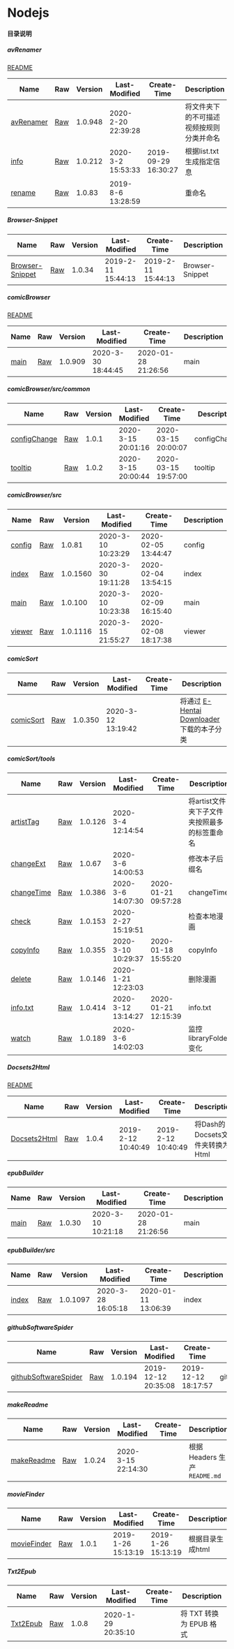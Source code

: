 # Nodejs

#### 目录说明

##### avRenamer

[README](avRenamer/README.md)

Name | Raw | Version | Last-Modified | Create-Time | Description
--- | --- | --- | --- | --- | ---
[avRenamer](avRenamer/index.js) | [Raw](https://github.com/dodying/Nodejs/raw/master/avRenamer/index.js) | 1.0.948 | 2020-2-20 22:39:28 |  | 将文件夹下的不可描述视频按规则分类并命名
[info](avRenamer/info.js) | [Raw](https://github.com/dodying/Nodejs/raw/master/avRenamer/info.js) | 1.0.212 | 2020-3-2 15:53:33 | 2019-09-29 16:30:27 | 根据list.txt生成指定信息
[rename](avRenamer/rename.js) | [Raw](https://github.com/dodying/Nodejs/raw/master/avRenamer/rename.js) | 1.0.83 | 2019-8-6 13:28:59 |  | 重命名

##### Browser-Snippet

Name | Raw | Version | Last-Modified | Create-Time | Description
--- | --- | --- | --- | --- | ---
[Browser-Snippet](Browser-Snippet/index.js) | [Raw](https://github.com/dodying/Nodejs/raw/master/Browser-Snippet/index.js) | 1.0.34 | 2019-2-11 15:44:13 | 2019-2-11 15:44:13 | Browser-Snippet

##### comicBrowser

[README](comicBrowser/README.md)

Name | Raw | Version | Last-Modified | Create-Time | Description
--- | --- | --- | --- | --- | ---
[main](comicBrowser/main.js) | [Raw](https://github.com/dodying/Nodejs/raw/master/comicBrowser/main.js) | 1.0.909 | 2020-3-30 18:44:45 | 2020-01-28 21:26:56 | main

##### comicBrowser/src/common

Name | Raw | Version | Last-Modified | Create-Time | Description
--- | --- | --- | --- | --- | ---
[configChange](comicBrowser/src/common/configChange.js) | [Raw](https://github.com/dodying/Nodejs/raw/master/comicBrowser/src/common/configChange.js) | 1.0.1 | 2020-3-15 20:01:16 | 2020-03-15 20:00:07 | configChange
[tooltip](comicBrowser/src/common/tooltip.js) | [Raw](https://github.com/dodying/Nodejs/raw/master/comicBrowser/src/common/tooltip.js) | 1.0.2 | 2020-3-15 20:00:44 | 2020-03-15 19:57:00 | tooltip

##### comicBrowser/src

Name | Raw | Version | Last-Modified | Create-Time | Description
--- | --- | --- | --- | --- | ---
[config](comicBrowser/src/config.js) | [Raw](https://github.com/dodying/Nodejs/raw/master/comicBrowser/src/config.js) | 1.0.81 | 2020-3-10 10:23:29 | 2020-02-05 13:44:47 | config
[index](comicBrowser/src/index.js) | [Raw](https://github.com/dodying/Nodejs/raw/master/comicBrowser/src/index.js) | 1.0.1560 | 2020-3-30 19:11:28 | 2020-02-04 13:54:15 | index
[main](comicBrowser/src/main.js) | [Raw](https://github.com/dodying/Nodejs/raw/master/comicBrowser/src/main.js) | 1.0.100 | 2020-3-10 10:23:38 | 2020-02-09 16:15:40 | main
[viewer](comicBrowser/src/viewer.js) | [Raw](https://github.com/dodying/Nodejs/raw/master/comicBrowser/src/viewer.js) | 1.0.1116 | 2020-3-15 21:55:27 | 2020-02-08 18:17:38 | viewer

##### comicSort

Name | Raw | Version | Last-Modified | Create-Time | Description
--- | --- | --- | --- | --- | ---
[comicSort](comicSort/index.js) | [Raw](https://github.com/dodying/Nodejs/raw/master/comicSort/index.js) | 1.0.350 | 2020-3-12 13:19:42 |  | 将通过 [E-Hentai Downloader](https://github.com/ccloli/E-Hentai-Downloader) 下载的本子分类

##### comicSort/tools

Name | Raw | Version | Last-Modified | Create-Time | Description
--- | --- | --- | --- | --- | ---
[artistTag](comicSort/tools/artistTag.js) | [Raw](https://github.com/dodying/Nodejs/raw/master/comicSort/tools/artistTag.js) | 1.0.126 | 2020-3-4 12:14:54 |  | 将artist文件夹下子文件夹按照最多的标签重命名
[changeExt](comicSort/tools/changeExt.js) | [Raw](https://github.com/dodying/Nodejs/raw/master/comicSort/tools/changeExt.js) | 1.0.67 | 2020-3-6 14:00:53 |  | 修改本子后缀名
[changeTime](comicSort/tools/changeTime.js) | [Raw](https://github.com/dodying/Nodejs/raw/master/comicSort/tools/changeTime.js) | 1.0.386 | 2020-3-6 14:07:30 | 2020-01-21 09:57:28 | changeTime
[check](comicSort/tools/check.js) | [Raw](https://github.com/dodying/Nodejs/raw/master/comicSort/tools/check.js) | 1.0.153 | 2020-2-27 15:19:51 |  | 检查本地漫画
[copyInfo](comicSort/tools/copyInfo.js) | [Raw](https://github.com/dodying/Nodejs/raw/master/comicSort/tools/copyInfo.js) | 1.0.355 | 2020-3-10 10:29:37 | 2020-01-18 15:55:20 | copyInfo
[delete](comicSort/tools/delete.js) | [Raw](https://github.com/dodying/Nodejs/raw/master/comicSort/tools/delete.js) | 1.0.146 | 2020-1-21 12:23:03 |  | 删除漫画
[info.txt](comicSort/tools/info.txt.js) | [Raw](https://github.com/dodying/Nodejs/raw/master/comicSort/tools/info.txt.js) | 1.0.414 | 2020-3-12 13:14:27 | 2020-01-21 12:15:39 | info.txt
[watch](comicSort/tools/watch.js) | [Raw](https://github.com/dodying/Nodejs/raw/master/comicSort/tools/watch.js) | 1.0.189 | 2020-3-6 14:02:03 |  | 监控libraryFolder变化

##### Docsets2Html

[README](Docsets2Html/README.md)

Name | Raw | Version | Last-Modified | Create-Time | Description
--- | --- | --- | --- | --- | ---
[Docsets2Html](Docsets2Html/index.js) | [Raw](https://github.com/dodying/Nodejs/raw/master/Docsets2Html/index.js) | 1.0.4 | 2019-2-12 10:40:49 | 2019-2-12 10:40:49 | 将Dash的Docsets文件夹转换为Html

##### epubBuilder

Name | Raw | Version | Last-Modified | Create-Time | Description
--- | --- | --- | --- | --- | ---
[main](epubBuilder/main.js) | [Raw](https://github.com/dodying/Nodejs/raw/master/epubBuilder/main.js) | 1.0.30 | 2020-3-10 10:21:18 | 2020-01-28 21:26:56 | main

##### epubBuilder/src

Name | Raw | Version | Last-Modified | Create-Time | Description
--- | --- | --- | --- | --- | ---
[index](epubBuilder/src/index.js) | [Raw](https://github.com/dodying/Nodejs/raw/master/epubBuilder/src/index.js) | 1.0.1097 | 2020-3-28 16:05:18 | 2020-01-11 13:06:39 | index

##### githubSoftwareSpider

Name | Raw | Version | Last-Modified | Create-Time | Description
--- | --- | --- | --- | --- | ---
[githubSoftwareSpider](githubSoftwareSpider/index.js) | [Raw](https://github.com/dodying/Nodejs/raw/master/githubSoftwareSpider/index.js) | 1.0.194 | 2019-12-12 20:35:08 | 2019-12-12 18:17:57 | githubSoftwareSpider

##### makeReadme

Name | Raw | Version | Last-Modified | Create-Time | Description
--- | --- | --- | --- | --- | ---
[makeReadme](makeReadme/index.js) | [Raw](https://github.com/dodying/Nodejs/raw/master/makeReadme/index.js) | 1.0.24 | 2020-3-15 22:14:30 |  | 根据 Headers 生产 `README.md`

##### movieFinder

Name | Raw | Version | Last-Modified | Create-Time | Description
--- | --- | --- | --- | --- | ---
[movieFinder](movieFinder/index.js) | [Raw](https://github.com/dodying/Nodejs/raw/master/movieFinder/index.js) | 1.0.1 | 2019-1-26 15:13:19 | 2019-1-26 15:13:19 | 根据目录生成html

##### Txt2Epub

Name | Raw | Version | Last-Modified | Create-Time | Description
--- | --- | --- | --- | --- | ---
[Txt2Epub](Txt2Epub/index.js) | [Raw](https://github.com/dodying/Nodejs/raw/master/Txt2Epub/index.js) | 1.0.8 | 2020-1-29 20:35:10 |  | 将 TXT 转换为 EPUB 格式
